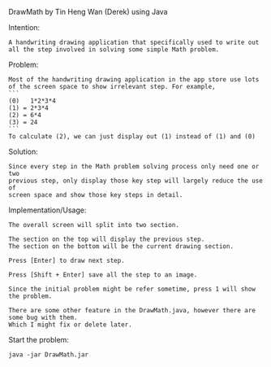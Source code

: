 DrawMath by Tin Heng Wan (Derek) using Java

Intention:

    A handwriting drawing application that specifically used to write out
    all the step involved in solving some simple Math problem.

Problem:

    Most of the handwriting drawing application in the app store use lots
    of the screen space to show irrelevant step. For example,
    ```
    (0)   1*2*3*4
    (1) = 2*3*4
    (2) = 6*4
    (3) = 24
    ```
    To calculate (2), we can just display out (1) instead of (1) and (0)


Solution:

    Since every step in the Math problem solving process only need one or two
    previous step, only display those key step will largely reduce the use of
    screen space and show those key steps in detail.

Implementation/Usage:

    The overall screen will split into two section.

    The section on the top will display the previous step.
    The section on the bottom will be the current drawing section.

    Press [Enter] to draw next step.

    Press [Shift + Enter] save all the step to an image.

    Since the initial problem might be refer sometime, press 1 will show the problem.

    There are some other feature in the DrawMath.java, however there are some bug with them.
    Which I might fix or delete later.

Start the problem:

```
java -jar DrawMath.jar
```
